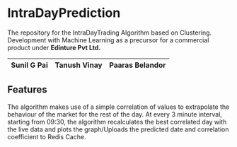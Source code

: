 # IntraDayPrediction
The repository for the IntraDayTrading Algorithm based on Clustering. 
Development with Machine Learning as a precursor for a commercial product under **Edinture Pvt Ltd.**

Sunil G Pai | Tanush Vinay | Paaras Belandor
----------- | ------------ | ---------------

## Features
The algorithm makes use of a simple correlation of values to extrapolate the behaviour of the market for the rest of the day.
At every 3 minute interval, starting from 09:30, the algorithm recalculates the best correlated day with the live data and plots the graph/Uploads the predicted date and correlation coefficient to Redis Cache.
